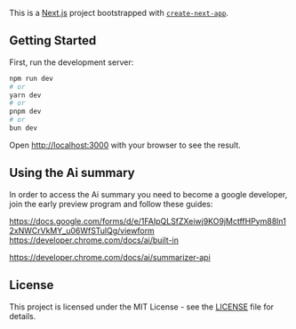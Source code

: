 This is a [Next.js](https://nextjs.org) project bootstrapped with [`create-next-app`](https://github.com/vercel/next.js/tree/canary/packages/create-next-app).

## Getting Started

First, run the development server:

```bash
npm run dev
# or
yarn dev
# or
pnpm dev
# or
bun dev
```

Open [http://localhost:3000](http://localhost:3000) with your browser to see the result.

## Using the Ai summary

In order to access the Ai summary you need to become a google developer, join the early preview program and follow these guides:

https://docs.google.com/forms/d/e/1FAIpQLSfZXeiwj9KO9jMctffHPym88ln12xNWCrVkMY_u06WfSTulQg/viewform
https://developer.chrome.com/docs/ai/built-in

https://developer.chrome.com/docs/ai/summarizer-api

## License

This project is licensed under the MIT License - see the [LICENSE](./LICENSE) file for details.
